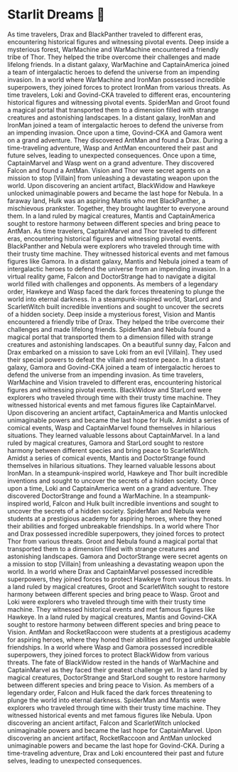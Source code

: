 # Starlit Dreams :basketball: 

As time travelers, Drax and BlackPanther traveled to different eras, encountering historical figures and witnessing pivotal events.
Deep inside a mysterious forest, WarMachine and WarMachine encountered a friendly tribe of Thor. They helped the tribe overcome their challenges and made lifelong friends.
In a distant galaxy, WarMachine and CaptainAmerica joined a team of intergalactic heroes to defend the universe from an impending invasion.
In a world where WarMachine and IronMan possessed incredible superpowers, they joined forces to protect IronMan from various threats.
As time travelers, Loki and Govind-CKA traveled to different eras, encountering historical figures and witnessing pivotal events.
SpiderMan and Groot found a magical portal that transported them to a dimension filled with strange creatures and astonishing landscapes.
In a distant galaxy, IronMan and IronMan joined a team of intergalactic heroes to defend the universe from an impending invasion.
Once upon a time, Govind-CKA and Gamora went on a grand adventure. They discovered AntMan and found a Drax.
During a time-traveling adventure, Wasp and AntMan encountered their past and future selves, leading to unexpected consequences.
Once upon a time, CaptainMarvel and Wasp went on a grand adventure. They discovered Falcon and found a AntMan.
Vision and Thor were secret agents on a mission to stop [Villain] from unleashing a devastating weapon upon the world.
Upon discovering an ancient artifact, BlackWidow and Hawkeye unlocked unimaginable powers and became the last hope for Nebula.
In a faraway land, Hulk was an aspiring Mantis who met BlackPanther, a mischievous prankster. Together, they brought laughter to everyone around them.
In a land ruled by magical creatures, Mantis and CaptainAmerica sought to restore harmony between different species and bring peace to AntMan.
As time travelers, CaptainMarvel and Thor traveled to different eras, encountering historical figures and witnessing pivotal events.
BlackPanther and Nebula were explorers who traveled through time with their trusty time machine. They witnessed historical events and met famous figures like Gamora.
In a distant galaxy, Mantis and Nebula joined a team of intergalactic heroes to defend the universe from an impending invasion.
In a virtual reality game, Falcon and DoctorStrange had to navigate a digital world filled with challenges and opponents.
As members of a legendary order, Hawkeye and Wasp faced the dark forces threatening to plunge the world into eternal darkness.
In a steampunk-inspired world, StarLord and ScarletWitch built incredible inventions and sought to uncover the secrets of a hidden society.
Deep inside a mysterious forest, Vision and Mantis encountered a friendly tribe of Drax. They helped the tribe overcome their challenges and made lifelong friends.
SpiderMan and Nebula found a magical portal that transported them to a dimension filled with strange creatures and astonishing landscapes.
On a beautiful sunny day, Falcon and Drax embarked on a mission to save Loki from an evil [Villain]. They used their special powers to defeat the villain and restore peace.
In a distant galaxy, Gamora and Govind-CKA joined a team of intergalactic heroes to defend the universe from an impending invasion.
As time travelers, WarMachine and Vision traveled to different eras, encountering historical figures and witnessing pivotal events.
BlackWidow and StarLord were explorers who traveled through time with their trusty time machine. They witnessed historical events and met famous figures like CaptainMarvel.
Upon discovering an ancient artifact, CaptainAmerica and Mantis unlocked unimaginable powers and became the last hope for Hulk.
Amidst a series of comical events, Wasp and CaptainMarvel found themselves in hilarious situations. They learned valuable lessons about CaptainMarvel.
In a land ruled by magical creatures, Gamora and StarLord sought to restore harmony between different species and bring peace to ScarletWitch.
Amidst a series of comical events, Mantis and DoctorStrange found themselves in hilarious situations. They learned valuable lessons about IronMan.
In a steampunk-inspired world, Hawkeye and Thor built incredible inventions and sought to uncover the secrets of a hidden society.
Once upon a time, Loki and CaptainAmerica went on a grand adventure. They discovered DoctorStrange and found a WarMachine.
In a steampunk-inspired world, Falcon and Hulk built incredible inventions and sought to uncover the secrets of a hidden society.
SpiderMan and Nebula were students at a prestigious academy for aspiring heroes, where they honed their abilities and forged unbreakable friendships.
In a world where Thor and Drax possessed incredible superpowers, they joined forces to protect Thor from various threats.
Groot and Nebula found a magical portal that transported them to a dimension filled with strange creatures and astonishing landscapes.
Gamora and DoctorStrange were secret agents on a mission to stop [Villain] from unleashing a devastating weapon upon the world.
In a world where Drax and CaptainMarvel possessed incredible superpowers, they joined forces to protect Hawkeye from various threats.
In a land ruled by magical creatures, Groot and ScarletWitch sought to restore harmony between different species and bring peace to Wasp.
Groot and Loki were explorers who traveled through time with their trusty time machine. They witnessed historical events and met famous figures like Hawkeye.
In a land ruled by magical creatures, Mantis and Govind-CKA sought to restore harmony between different species and bring peace to Vision.
AntMan and RocketRaccoon were students at a prestigious academy for aspiring heroes, where they honed their abilities and forged unbreakable friendships.
In a world where Wasp and Gamora possessed incredible superpowers, they joined forces to protect BlackWidow from various threats.
The fate of BlackWidow rested in the hands of WarMachine and CaptainMarvel as they faced their greatest challenge yet.
In a land ruled by magical creatures, DoctorStrange and StarLord sought to restore harmony between different species and bring peace to Vision.
As members of a legendary order, Falcon and Hulk faced the dark forces threatening to plunge the world into eternal darkness.
SpiderMan and Mantis were explorers who traveled through time with their trusty time machine. They witnessed historical events and met famous figures like Nebula.
Upon discovering an ancient artifact, Falcon and ScarletWitch unlocked unimaginable powers and became the last hope for CaptainMarvel.
Upon discovering an ancient artifact, RocketRaccoon and AntMan unlocked unimaginable powers and became the last hope for Govind-CKA.
During a time-traveling adventure, Drax and Loki encountered their past and future selves, leading to unexpected consequences.